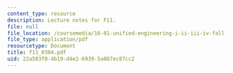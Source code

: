 ```yaml
---
content_type: resource
description: Lecture notes for F11.
file: null
file_location: /coursemedia/16-01-unified-engineering-i-ii-iii-iv-fall-2005-spring-2006/22a503f04b19d4e269395a087ec87cc2_f11_0304.pdf
file_type: application/pdf
resourcetype: Document
title: f11_0304.pdf
uid: 22a503f0-4b19-d4e2-6939-5a087ec87cc2
---
```

